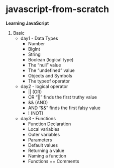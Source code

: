 # javascript-from-scratch
**Learning JavaScript**
1. Basic
    * day1 - Data Types
        * Number
        * BigInt
        * String
        * Boolean (logical type)
        * The “null” value
        * The “undefined” value
        * Objects and Symbols
        * The typeof operator
    * day2 - logical operator
        * || (OR)
        * OR “||” finds the first truthy value
        * && (AND)
        * AND “&&” finds the first falsy value
        * ! (NOT)
    * day3 - Functions
        * Function Declaration
        * Local variables
        * Outer variables
        * Parameters
        * Default values
        * Returning a value
        * Naming a function
        * Functions == Comments


